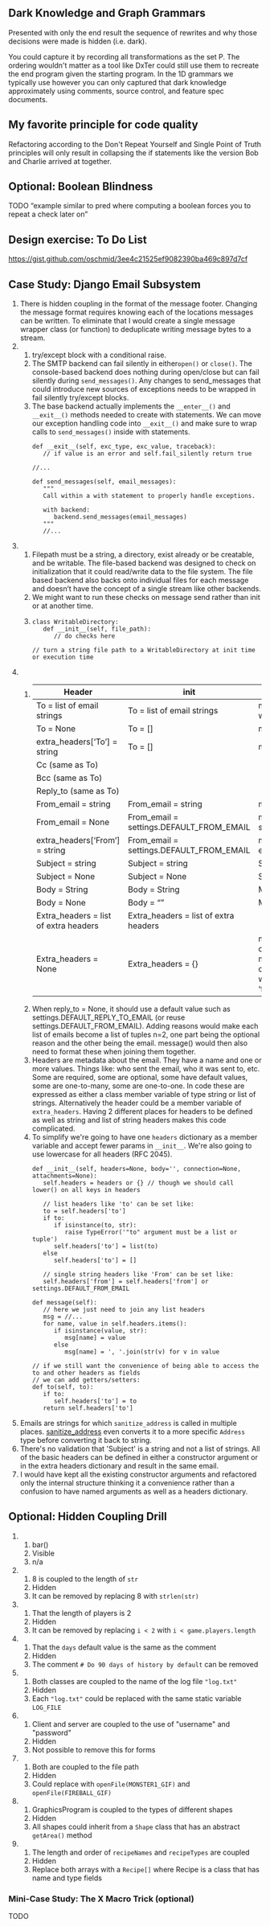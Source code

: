 ## Dark Knowledge and Graph Grammars

Presented with only the end result the sequence of rewrites and why those decisions were made is hidden (i.e. dark).

You could capture it by recording all transformations as the set P. The ordering wouldn't matter as a tool like DxTer could still use them to recreate the end program given the starting program. In the 1D grammars we typically use however you can only captured that dark knowledge approximately using comments, source control, and feature spec documents.

## My favorite principle for code quality

Refactoring according to the Don't Repeat Yourself and Single Point of Truth principles will only result in collapsing the if statements like the version Bob and Charlie arrived at together.

## Optional: Boolean Blindness

TODO “example similar to pred where computing a boolean forces you to repeat a check later on”

## Design exercise: To Do List

https://gist.github.com/oschmid/3ee4c21525ef9082390ba469c897d7cf

## Case Study: Django Email Subsystem

1. There is hidden coupling in the format of the message footer. Changing the message format requires knowing each of the locations messages can be written. To eliminate that I would create a single message wrapper class (or function) to deduplicate writing message bytes to a stream.
1.
   1. try/except block with a conditional raise.
   1. The SMTP backend can fail silently in either`open()` or `close()`. The console-based backend does nothing during open/close but can fail silently during `send_messages()`. Any changes to send_messages that could introduce new sources of exceptions needs to be wrapped in fail silently try/except blocks.
   1. The base backend actually implements the `__enter__()` and `__exit__()` methods needed to create with statements. We can move our exception handling code into `__exit__()` and make sure to wrap calls to `send_messages()` inside with statements.
      ```
      def __exit__(self, exc_type, exc_value, traceback):
         // if value is an error and self.fail_silently return true
      
      //...
      
      def send_messages(self, email_messages):
         """
         Call within a with statement to properly handle exceptions.
         
         with backend:
            backend.send_messages(email_messages)
         """
         //...
      ```
1.
   1. Filepath must be a string, a directory, exist already or be creatable, and be writable. The file-based backend was designed to check on initialization that it could read/write data to the file system. The file based backend also backs onto individual files for each message and doesn’t have the concept of a single stream like other backends.
   1. We might want to run these checks on message send rather than init or at another time.
   1. 
      ```
      class WritableDirectory:
         def __init__(self, file_path):
            // do checks here
      
      // turn a string file path to a WritableDirectory at init time or execution time
      ```
1.
   1. | Header | __init__ | message() |
      |--------|----------|-----------|
      | To = list of email strings | To = list of email strings | msg[‘To’] = email strings joined with commas |
      | To = None | To = [] | msg[‘To’] = None |
      | extra_headers[‘To’] = string | To = [] | msg[‘To’] = extra_headers[‘To’] |
      | Cc (same as To) | | |
      | Bcc (same as To) | | |
      | Reply_to (same as To) | | |
      | From_email = string | From_email = string | msg[‘From’] = string |
      | From_email = None | From_email = settings.DEFAULT_FROM_EMAIL | msg[‘From’] = settings.DEFAULT_FROM_EMAIL |
      | extra_headers[‘From’] = string | From_email = settings.DEFAULT_FROM_EMAIL | msg[‘From’] = extra_headers[‘From’] |
      | Subject = string | Subject = string | Subject = string |
      | Subject = None | Subject = None | Subject = None |
      | Body = String | Body = String | Msg = SafeMIMEText |
      | Body = None | Body = “” | Msg = SafeMIMEText |
      | Extra_headers = list of extra headers | Extra_headers = list of extra headers | |
      | Extra_headers = None | Extra_headers = {} | msg[‘Date’] is added with current date/time, msg[‘Message-ID’] is added, all other extra headers are added with existing casing except for ‘from’ |
   1. When reply_to = None, it should use a default value such as settings.DEFAULT_REPLY_TO_EMAIL (or reuse settings.DEFAULT_FROM_EMAIL). Adding reasons would make each list of emails become a list of tuples n=2, one part being the optional reason and the other being the email. message() would then also need to format these when joining them together.
   1. Headers are metadata about the email. They have a name and one or more values. Things like: who sent the email, who it was sent to, etc. Some are required, some are optional, some have default values, some are one-to-many, some are one-to-one.
      In code these are expressed as either a class member variable of type string or list of strings. Alternatively the header could be a member variable of `extra_headers`. Having 2 different places for headers to be defined as well as string and list of string headers makes this code complicated.
   1. To simplify we're going to have one `headers` dictionary as a member variable and accept fewer params in `__init__`. We're also going to use lowercase for all headers (RFC 2045).
      ```
      def __init__(self, headers=None, body='', connection=None, attachments=None):
         self.headers = headers or {} // though we should call lower() on all keys in headers
      
         // list headers like 'to' can be set like:
         to = self.headers['to']
         if to:
            if isinstance(to, str):
               raise TypeError('"to" argument must be a list or tuple')
            self.headers['to'] = list(to)
         else
            self.headers['to'] = []
         
         // single string headers like 'From' can be set like:
         self.headers['from'] = self.headers['from'] or settings.DEFAULT_FROM_EMAIL
         
      def message(self):
         // here we just need to join any list headers
         msg = //...
         for name, value in self.headers.items():
            if isinstance(value, str):
               msg[name] = value
            else
               msg[name] = ', '.join(str(v) for v in value
      
      // if we still want the convenience of being able to access the to and other headers as fields
      // we can add getters/setters:
      def to(self, to):
         if to:
            self.headers['to'] = to
         return self.headers['to']
      ```
1. Emails are strings for which `sanitize_address` is called in multiple places. [sanitize_address](https://github.com/django/django/blob/65e86948b80262574058a94ccaae3a9b59c3faea/django/core/mail/message.py) even converts it to a more specific `Address` type before converting it back to string.
1. There's no validation that 'Subject' is a string and not a list of strings. All of the basic headers can be defined in either a constructor argument or in the extra headers dictionary and result in the same email.
1. I would have kept all the existing constructor arguments and refactored only the internal structure thinking it a convenience rather than a confusion to have named arguments as well as a headers dictionary.

## Optional: Hidden Coupling Drill

1. 
   1. bar()
   1. Visible
   1. n/a
1. 
   1. 8 is coupled to the length of `str`
   1. Hidden
   1. It can be removed by replacing 8 with `strlen(str)`
1. 
   1. That the length of players is 2
   1. Hidden
   1. It can be removed by replacing `i < 2` with `i < game.players.length`
1. 
   1. That the `days` default value is the same as the comment
   1. Hidden
   1. The comment `# Do 90 days of history by default` can be removed
1. 
   1. Both classes are coupled to the name of the log file `"log.txt"`
   1. Hidden
   1. Each `"log.txt"` could be replaced with the same static variable `LOG_FILE`
1. 
   1. Client and server are coupled to the use of "username" and "password"
   1. Hidden
   1. Not possible to remove this for forms
1. 
   1. Both are coupled to the file path
   1. Hidden
   1. Could replace with `openFile(MONSTER1_GIF)` and `openFile(FIREBALL_GIF)`
1. 
   1. GraphicsProgram is coupled to the types of different shapes
   1. Hidden
   1. All shapes could inherit from a `Shape` class that has an abstract `getArea()` method
1. 
   1. The length and order of `recipeNames` and `recipeTypes` are coupled
   1. Hidden
   1. Replace both arrays with a `Recipe[]` where Recipe is a class that has name and type fields

### Mini-Case Study: The X Macro Trick (optional)

TODO

